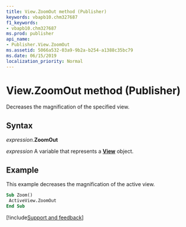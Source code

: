 ```yaml
---
title: View.ZoomOut method (Publisher)
keywords: vbapb10.chm327687
f1_keywords:
- vbapb10.chm327687
ms.prod: publisher
api_name:
- Publisher.View.ZoomOut
ms.assetid: 5066a532-03a9-9b2a-b254-a1388c35bc79
ms.date: 06/15/2019
localization_priority: Normal
---
```



# View.ZoomOut method (Publisher)

Decreases the magnification of the specified view.


## Syntax

_expression_.**ZoomOut**

_expression_ A variable that represents a **[View](Publisher.View.md)** object.


## Example

This example decreases the magnification of the active view.

```vb
Sub Zoom() 
 ActiveView.ZoomOut 
End Sub
```

[!include[Support and feedback](~/includes/feedback-boilerplate.md)]
